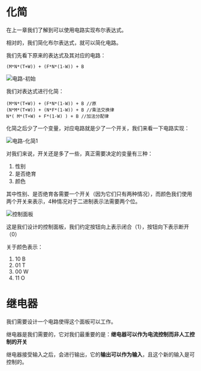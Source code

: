 # 化简

在上一章我们了解到可以使用电路实现布尔表达式。

相对的，我们简化布尔表达式，就可以简化电路。

我们先看下原来的表达式及其对应的电路：
```
(M*N*(T+W)) + (F*N*(1-W)) + B
```

![电路-初始](https://pic.imgdb.cn/item/6180c9e92ab3f51d916dc5d9.jpg)

我们对表达式进行化简：
```
(M*N*(T+W)) + (F*N*(1-W)) + B //原
(N*M*(T+W)) + (N*F*(1-W)) + B //乘法交换律
N*( M*(T+W) + F*(1-W) ) + B //加法分配律
```

化简之后少了一个变量，对应电路就是少了一个开关，我们来看一下电路实现：

![电路-化简1](https://pic.imgdb.cn/item/618148cb2ab3f51d912c5f1b.jpg)

对我们来说，开关还是多了一些，真正需要决定的变量有三种：
1. 性别
2. 是否绝育
3. 颜色

其中性别、是否绝育各需要一个开关（因为它们只有两种情况），而颜色我们使用两个开关来表示，4种情况对于二进制表示法需要两个位。

![控制面板](https://pic.imgdb.cn/item/6181d6f02ab3f51d91bc5ef4.jpg)

这是我们设计的控制面板，我们约定按钮向上表示闭合（1），按钮向下表示断开（0）

关于颜色表示：
1. 10 B
2. 01 T
3. 00 W
4. 11 O

# 继电器
我们需要设计一个电路使得这个面板可以工作。

继电器是我们需要的，它对我们最重要的是：**继电器可以作为电流控制而非人工控制的开关**

继电器接受输入之后，会进行输出，它的**输出可以作为输入**，且这个新的输入是可控制的。